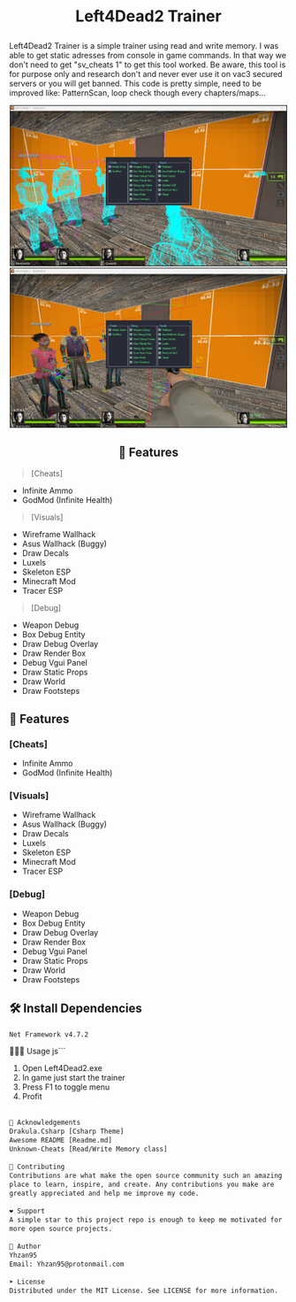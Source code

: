 
# <p align="center">Left4Dead2 Trainer</p>
Left4Dead2 Trainer is a simple trainer using read and write memory. I was able to get static adresses from console in game commands. In that
way we don't need to get "sv_cheats 1" to get this tool worked. Be aware, this tool is for purpose only and research don't and never ever use it on
vac3 secured servers or you will get banned. This code is pretty simple, need to be improved like: PatternScan, loop check though every chapters/maps...
  <p align="center">
  <img src="https://github.com/Yhzan95/Left4Dead2-Trainer/blob/main/Images/1.png" width="500" style="border: 1px solid #000;"/>
  <img src="https://github.com/Yhzan95/Left4Dead2-Trainer/blob/main/Images/2.png" width="500" style="border: 1px solid #000;"/>
</p>

<h2 align="center">🧐 Features</h2>


> [Cheats]
  - Infinite Ammo<br>
  - GodMod (Infinite Health)
> [Visuals]
  - Wireframe Wallhack<br>
  - Asus Wallhack (Buggy)
  - Draw Decals
  - Luxels
  - Skeleton ESP
  - Minecraft Mod
  - Tracer ESP
> [Debug]
  - Weapon Debug
  - Box Debug Entity
  - Draw Debug Overlay
  - Draw Render Box
  - Debug Vgui Panel
  - Draw Static Props
  - Draw World
  - Draw Footsteps
## 🧐 Features

### [Cheats]
- Infinite Ammo
- GodMod (Infinite Health)

### [Visuals]
- Wireframe Wallhack
- Asus Wallhack (Buggy)
- Draw Decals
- Luxels
- Skeleton ESP
- Minecraft Mod
- Tracer ESP

### [Debug]
- Weapon Debug
- Box Debug Entity
- Draw Debug Overlay
- Draw Render Box
- Debug Vgui Panel
- Draw Static Props
- Draw World
- Draw Footsteps

## 🛠️ Install Dependencies
```bash
Net Framework v4.7.2
```

🧑🏻‍💻 Usage
js```
1) Open Left4Dead2.exe
2) In game just start the trainer
3) Press F1 to toggle menu
4) Profit
```

🙇 Acknowledgements
Drakula.Csharp [Csharp Theme]
Awesome README [Readme.md]
Unknown-Cheats [Read/Write Memory class]

🍰 Contributing
Contributions are what make the open source community such an amazing place to learn, inspire, and create. Any contributions you make are greatly appreciated and help me improve my code.

❤️ Support
A simple star to this project repo is enough to keep me motivated for more open source projects.

🙇 Author
Yhzan95
Email: Yhzan95@protonmail.com

➤ License
Distributed under the MIT License. See LICENSE for more information.

        
